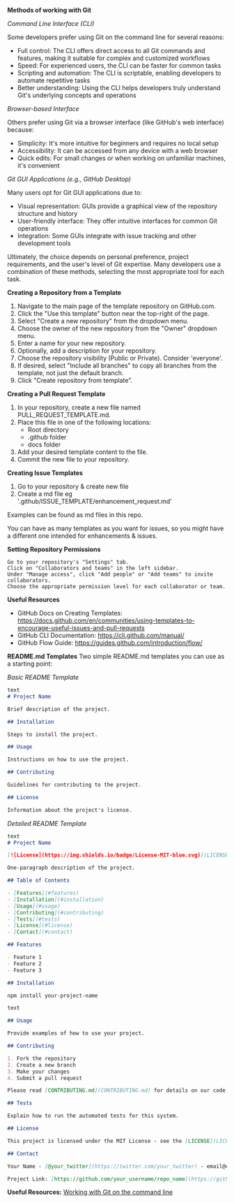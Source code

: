 **Methods of working with Git**

*Command Line Interface (CLI)*

Some developers prefer using Git on the command line for several reasons:

- Full control: The CLI offers direct access to all Git commands and features, making it suitable for complex and customized workflows
- Speed: For experienced users, the CLI can be faster for common tasks
- Scripting and automation: The CLI is scriptable, enabling developers to automate repetitive tasks
- Better understanding: Using the CLI helps developers truly understand Git's underlying concepts and operations

*Browser-based Interface*

Others prefer using Git via a browser interface (like GitHub's web interface) because:

- Simplicity: It's more intuitive for beginners and requires no local setup
- Accessibility: It can be accessed from any device with a web browser
- Quick edits: For small changes or when working on unfamiliar machines, it's convenient

*Git GUI Applications (e.g., GitHub Desktop)*

Many users opt for Git GUI applications due to:

- Visual representation: GUIs provide a graphical view of the repository structure and history
- User-friendly interface: They offer intuitive interfaces for common Git operations
- Integration: Some GUIs integrate with issue tracking and other development tools

Ultimately, the choice depends on personal preference, project requirements, and the user's level of Git expertise. Many developers use a combination of these methods, selecting the most appropriate tool for each task.

**Creating a Repository from a Template**

1. Navigate to the main page of the template repository on GitHub.com.
2. Click the "Use this template" button near the top-right of the page.
3. Select "Create a new repository" from the dropdown menu.
4. Choose the owner of the new repository from the "Owner" dropdown menu.
5. Enter a name for your new repository.
6. Optionally, add a description for your repository.
7. Choose the repository visibility (Public or Private). Consider 'everyone'.
8. If desired, select "Include all branches" to copy all branches from the template, not just the default branch.
9. Click "Create repository from template".

**Creating a Pull Request Template**

1. In your repository, create a new file named PULL_REQUEST_TEMPLATE.md.
2. Place this file in one of the following locations:
    - Root directory
    - .github folder
    - docs folder
3. Add your desired template content to the file.
4. Commit the new file to your repository.

**Creating Issue Templates**

1. Go to your repository & create new file
2. Create a md file eg '.github/ISSUE_TEMPLATE/enhancement_request.md'

Examples can be found as md files in this repo.

You can have as many templates as you want for issues, so you might have a different one intended for enhancements & issues.

**Setting Repository Permissions**

    Go to your repository's "Settings" tab.
    Click on "Collaborators and teams" in the left sidebar.
    Under "Manage access", click "Add people" or "Add teams" to invite collaborators.
    Choose the appropriate permission level for each collaborator or team.

**Useful Resources**

- GitHub Docs on Creating Templates: https://docs.github.com/en/communities/using-templates-to-encourage-useful-issues-and-pull-requests
- GitHub CLI Documentation: https://cli.github.com/manual/
- GitHub Flow Guide: https://guides.github.com/introduction/flow/

**README.md Templates**
Two simple README.md templates you can use as a starting point:


*Basic README Template*
```md
text
# Project Name

Brief description of the project.

## Installation

Steps to install the project.

## Usage

Instructions on how to use the project.

## Contributing

Guidelines for contributing to the project.

## License

Information about the project's license.
```

*Detailed README Template*

```md
text
# Project Name

[![License](https://img.shields.io/badge/License-MIT-blue.svg)](LICENSE)

One-paragraph description of the project.

## Table of Contents

- [Features](#features)
- [Installation](#installation)
- [Usage](#usage)
- [Contributing](#contributing)
- [Tests](#tests)
- [License](#license)
- [Contact](#contact)

## Features

- Feature 1
- Feature 2
- Feature 3

## Installation

npm install your-project-name

text

## Usage

Provide examples of how to use your project.

## Contributing

1. Fork the repository
2. Create a new branch
3. Make your changes
4. Submit a pull request

Please read [CONTRIBUTING.md](CONTRIBUTING.md) for details on our code of conduct and the process for submitting pull requests.

## Tests

Explain how to run the automated tests for this system.

## License

This project is licensed under the MIT License - see the [LICENSE](LICENSE) file for details.

## Contact

Your Name - [@your_twitter](https://twitter.com/your_twitter) - email@example.com

Project Link: [https://github.com/your_username/repo_name](https://github.com/your_username/repo_name)
```

**Useful Resources:**
[Working with Git on the command line](https://user-guidance.analytical-platform.service.justice.gov.uk/github/command-line-git.html)
